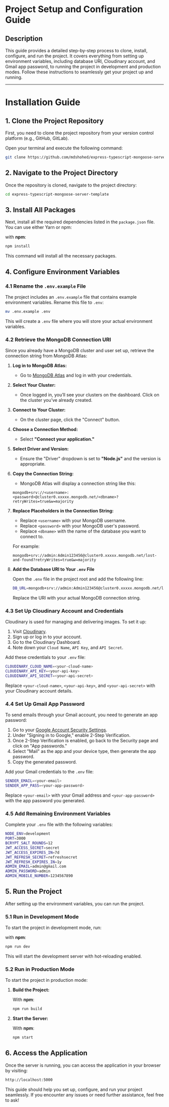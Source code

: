 # **Project Setup and Configuration Guide**

## **Description**

This guide provides a detailed step-by-step process to clone, install, configure, and run the project. It covers everything from setting up environment variables, including database URI, Cloudinary account, and Gmail app password, to running the project in development and production modes. Follow these instructions to seamlessly get your project up and running.

---

# Installation Guide

## **1. Clone the Project Repository**

First, you need to clone the project repository from your version control platform (e.g., GitHub, GitLab).

Open your terminal and execute the following command:

```bash
git clone https://github.com/mdshohed/express-typescript-mongoose-server-template.git
```

## **2. Navigate to the Project Directory**

Once the repository is cloned, navigate to the project directory:

```bash
cd express-typescript-mongoose-server-template
```

## **3. Install All Packages**

Next, install all the required dependencies listed in the `package.json` file. You can use either Yarn or npm:

with **npm**:

```bash
npm install
```

This command will install all the necessary packages.

## **4. Configure Environment Variables**

### **4.1 Rename the `.env.example` File**

The project includes an `.env.example` file that contains example environment variables. Rename this file to `.env`:

```bash
mv .env.example .env
```

This will create a `.env` file where you will store your actual environment variables.

### **4.2 Retrieve the MongoDB Connection URI**

Since you already have a MongoDB cluster and user set up, retrieve the connection string from MongoDB Atlas:

1. **Log in to MongoDB Atlas:**
   - Go to [MongoDB Atlas](https://www.mongodb.com/cloud/atlas) and log in with your credentials.

2. **Select Your Cluster:**
   - Once logged in, you’ll see your clusters on the dashboard. Click on the cluster you’ve already created.

3. **Connect to Your Cluster:**
   - On the cluster page, click the "Connect" button.

4. **Choose a Connection Method:**
   - Select **"Connect your application."**

5. **Select Driver and Version:**
   - Ensure the "Driver" dropdown is set to **"Node.js"** and the version is appropriate.

6. **Copy the Connection String:**
   - MongoDB Atlas will display a connection string like this:

   ```plaintext
   mongodb+srv://<username>:<password>@cluster0.xxxxx.mongodb.net/<dbname>?retryWrites=true&w=majority
   ```

7. **Replace Placeholders in the Connection String:**
   - Replace `<username>` with your MongoDB username.
   - Replace `<password>` with your MongoDB user's password.
   - Replace `<dbname>` with the name of the database you want to connect to.

   For example:

   ```plaintext
   mongodb+srv://admin:Admin123456@cluster0.xxxxx.mongodb.net/lost-and-found?retryWrites=true&w=majority
   ```

8. **Add the Database URI to Your `.env` File**

   Open the `.env` file in the project root and add the following line:

   ```bash
   DB_URL=mongodb+srv://admin:Admin123456@cluster0.xxxxx.mongodb.net/lost-and-found?retryWrites=true&w=majority
   ```

   Replace the URI with your actual MongoDB connection string.

### **4.3 Set Up Cloudinary Account and Credentials**

Cloudinary is used for managing and delivering images. To set it up:

1. Visit [Cloudinary](https://cloudinary.com/).
2. Sign up or log in to your account.
3. Go to the Cloudinary Dashboard.
4. Note down your `Cloud Name`, `API Key`, and `API Secret`.

Add these credentials to your `.env` file:

```bash
CLOUDINARY_CLOUD_NAME=<your-cloud-name>
CLOUDINARY_API_KEY=<your-api-key>
CLOUDINARY_API_SECRET=<your-api-secret>
```

Replace `<your-cloud-name>`, `<your-api-key>`, and `<your-api-secret>` with your Cloudinary account details.

### **4.4 Set Up Gmail App Password**

To send emails through your Gmail account, you need to generate an app password:

1. Go to your [Google Account Security Settings](https://myaccount.google.com/security).
2. Under "Signing in to Google," enable 2-Step Verification.
3. Once 2-Step Verification is enabled, go back to the Security page and click on "App passwords."
4. Select "Mail" as the app and your device type, then generate the app password.
5. Copy the generated password.

Add your Gmail credentials to the `.env` file:

```bash
SENDER_EMAIL=<your-email>
SENDER_APP_PASS=<your-app-password>
```

Replace `<your-email>` with your Gmail address and `<your-app-password>` with the app password you generated.

### **4.5 Add Remaining Environment Variables**

Complete your `.env` file with the following variables:

```bash
NODE_ENV=development
PORT=3000
BCRYPT_SALT_ROUNDS=12
JWT_ACCESS_SECRET=secret
JWT_ACCESS_EXPIRES_IN=7d
JWT_REFRESH_SECRET=refreshsecret
JWT_REFRESH_EXPIRES_IN=1y
ADMIN_EMAIL=admin@gmail.com
ADMIN_PASSWORD=admin
ADMIN_MOBILE_NUMBER=1234567890
```

## **5. Run the Project**

After setting up the environment variables, you can run the project.

### **5.1 Run in Development Mode**

To start the project in development mode, run:

with **npm**:

```bash
npm run dev
```

This will start the development server with hot-reloading enabled.

### **5.2 Run in Production Mode**

To start the project in production mode:

1. **Build the Project:**

   

   With **npm**:

   ```bash
   npm run build
   ```

2. **Start the Server:**

   With **npm**:

   ```bash
   npm start
   ```

## **6. Access the Application**

Once the server is running, you can access the application in your browser by visiting:

```bash
http://localhost:5000
```

This guide should help you set up, configure, and run your project seamlessly. If you encounter any issues or need further assistance, feel free to ask!